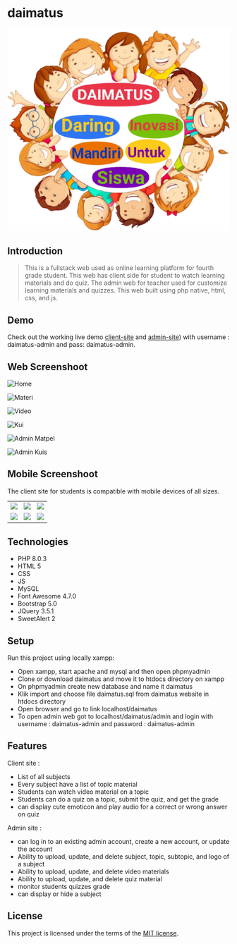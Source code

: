 # daimatus

![Logo](images/logo.png)

## Introduction

> This is a fullstack web used as online learning platform for fourth grade student. This web has client side for student to watch learning materials and do quiz. The admin web for teacher used for customize learning materials and quizzes. This web built using php native, html, css, and js.

## Demo
Check out the working live demo [client-site](https://daimatus.000webhostapp.com/) and [admin-site](https://daimatus.000webhostapp.com/)) with username : daimatus-admin and pass: daimatus-admin.

## Web Screenshoot
![Home](../assets/home_web.PNG)

![Materi](../assets/materi_web.PNG)

![Video](../assets/video_web.PNG)

![Kui](../assets/kuis_web.PNG)

![Admin Matpel](../assets/admin_matpel.PNG)

![Admin Kuis](../assets/admin_kuis.PNG)


## Mobile Screenshoot
The client site for students is compatible with mobile devices of all sizes.
<table>
    <tr>
        <td valign="top"><img src="../assets/home_mobile.jpg"></td>
        <td valign="top"><img src="../assets/materi_mobile.jpg"></td>
        <td valign="top"><img src="../assets/topic_mobile.jpg"></td>
    </tr>
    <tr>
        <td valign="top"><img src="../assets/video_mobile.jpg"></td>
        <td valign="top"><img src="../assets/kuis_mobile.jpg"></td>
        <td valign="top"><img src="../assets/check_answer.jpg"></td>
    </tr>
</table>

## Technologies
* PHP 8.0.3
* HTML 5
* CSS
* JS
* MySQL
* Font Awesome 4.7.0
* Bootstrap 5.0
* JQuery 3.5.1
* SweetAlert 2

## Setup
Run this project using locally xampp:

* Open xampp, start apache and mysql and then open phpmyadmin
* Clone or download daimatus and move it to htdocs directory on xampp
* On phpmyadmin create new database and name it daimatus
* Klik import and choose file daimatus.sql from daimatus website in htdocs directory
* Open browser and go to link localhost/daimatus
* To open admin web got to localhost/daimatus/admin and login with username : daimatus-admin and password : daimatus-admin

## Features
Client site :
* List of all subjects
* Every subject have a list of topic material
* Students can watch video material on a topic
* Students can do a quiz on a topic, submit the quiz, and get the grade
* can display cute emoticon and play audio for a correct or wrong answer on quiz

Admin site :
* can log in to an existing admin account, create a new account, or update the account
* Ability to upload, update, and delete subject, topic, subtopic, and logo of a subject
* Ability to upload, update, and delete video materials
* Ability to upload, update, and delete quiz material
* monitor students quizzes grade
* can display or hide a subject

## License
This project is licensed under the terms of the [MIT license](https://github.com/erwintobing15/daimatus/blob/main/LICENSE).
